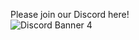 Please join our Discord here!                                         
<img src="https://discordapp.com/api/guilds/[SERVER ID]/widget.png?style=banner4" alt="Discord Banner 4"/>
